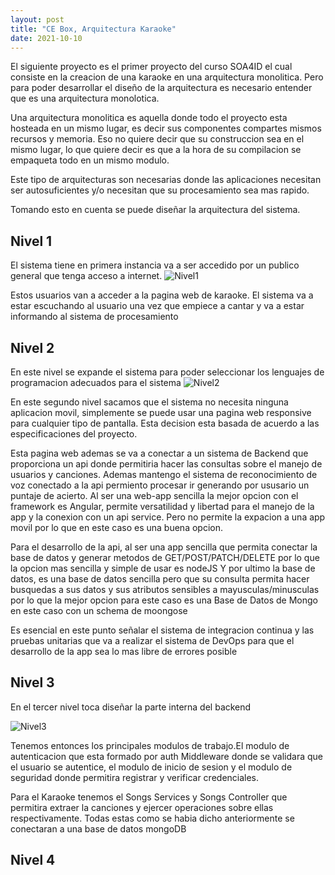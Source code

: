 ```yaml
---
layout: post
title: "CE Box, Arquitectura Karaoke"
date: 2021-10-10
---
```




El siguiente proyecto es el primer proyecto del curso SOA4ID el cual consiste en la creacion de una karaoke en una arquitectura monolitica.
Pero para poder desarrollar el diseño de la arquitectura es necesario entender que es una arquitectura monolotica.

Una arquitectura monolitica es aquella donde todo el proyecto esta hosteada en un mismo lugar, es decir sus componentes compartes mismos recursos y memoria. Eso no quiere decir que su construccion sea en el mismo lugar, lo que quiere decir es que a la hora de su compilacion se empaqueta todo en un mismo modulo.

Este tipo de arquitecturas son necesarias donde las aplicaciones necesitan ser autosuficientes y/o necesitan que su procesamiento sea mas rapido.

Tomando esto en cuenta se puede diseñar la arquitectura del sistema.

## Nivel 1

El sistema tiene en primera instancia va a ser accedido por un publico general que tenga acceso a internet. 
![Nivel1]({{site.url}}/assets/images/Karaoke-Nivel1.jpg)

Estos usuarios van a acceder a la pagina web de karaoke. El sistema va a estar escuchando al usuario una vez que empiece a cantar y va a estar informando al sistema de procesamiento 

## Nivel 2

En este nivel se expande el sistema para poder seleccionar los lenguajes de programacion adecuados para el sistema
![Nivel2]({{site.url}}/assets/images/Karaoke-Nivel-2.jpg)

En este segundo nivel sacamos que el sistema no necesita ninguna aplicacion movil, simplemente se puede usar una pagina web responsive para cualquier tipo de pantalla. Esta decision esta basada de acuerdo a las especificaciones del proyecto.


Esta pagina web ademas se va a conectar a un sistema de Backend que proporciona un api donde permitiria hacer las consultas sobre el manejo de usuarios y canciones. Ademas mantengo el sistema de reconocimiento de voz conectado a la api permiento procesar ir generando por ususario un puntaje de acierto.
Al ser una web-app sencilla la mejor opcion con el framework es Angular, permite versatilidad y libertad para el manejo de la app y la conexion con un api service. Pero no permite la expacion a una app movil por lo que en este caso es una buena opcion.

Para el desarrollo de la api, al ser una app sencilla que permita conectar la base de datos y generar metodos de GET/POST/PATCH/DELETE por lo que la opcion mas sencilla y simple de usar es nodeJS
Y por ultimo la base de datos, es una base de datos sencilla pero que su consulta permita hacer busquedas a sus datos y sus atributos sensibles a mayusculas/minusculas por lo que la mejor opcion para este caso es una Base de Datos de Mongo en este caso con un schema de moongose

Es esencial en este punto señalar el sistema de integracion continua y las pruebas unitarias que va a realizar el sistema de DevOps para que el desarrollo de la app sea lo mas libre de errores posible

## Nivel 3
En el tercer nivel toca diseñar la parte interna del backend

![Nivel3]({{site.url}}/assets/images/Karaoke-Nivel-3.jpg)

Tenemos entonces los principales modulos de trabajo.El modulo de autenticacion que esta formado por auth Middleware donde se validara que el usuario se autentice, el modulo de inicio de sesion y el modulo de seguridad donde permitira registrar y verificar credenciales.

Para el Karaoke tenemos el Songs Services y Songs Controller que permitira extraer la canciones y ejercer operaciones sobre ellas respectivamente. Todas estas como se habia dicho anteriormente se conectaran a una base de datos mongoDB

## Nivel 4
